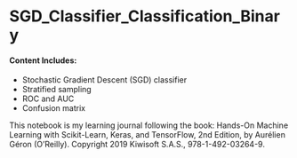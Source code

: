 # SGD_Classifier_Classification_Binary

#### Content Includes:
- Stochastic Gradient Descent (SGD) classifier
- Stratified sampling
- ROC and AUC
- Confusion matrix

This notebook is my learning journal following the book:
Hands-On Machine Learning with
Scikit-Learn, Keras, and TensorFlow, 2nd Edition, by Aurélien Géron (O’Reilly).
Copyright 2019 Kiwisoft S.A.S., 978-1-492-03264-9.
